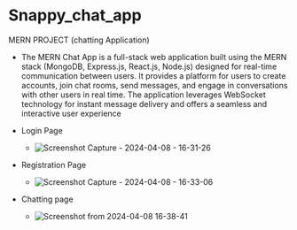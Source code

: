 # Snappy_chat_app
MERN PROJECT (chatting Application)

* The MERN Chat App is a full-stack web application built using the MERN stack (MongoDB, Express.js, React.js, Node.js) designed for real-time communication between users. It provides a platform for users to create accounts, join chat rooms, send messages, and engage in conversations with other users in real time. The application leverages WebSocket technology for instant message delivery and offers a seamless and interactive user experience

* Login Page
  * ![Screenshot Capture - 2024-04-08 - 16-31-26](https://github.com/caveMan05/Snappy_chat_app/assets/166364615/d3284e9a-8313-4b9f-b673-fa5e8fb2cd1a)

* Registration Page
  * ![Screenshot Capture - 2024-04-08 - 16-33-06](https://github.com/caveMan05/Snappy_chat_app/assets/166364615/fb49861a-d29a-40ac-970c-433a4f2ea096)

* Chatting page
  * ![Screenshot from 2024-04-08 16-38-41](https://github.com/caveMan05/Snappy_chat_app/assets/166364615/6efaaf7e-9ae7-4ae8-8b4b-6b4369c1df27)
